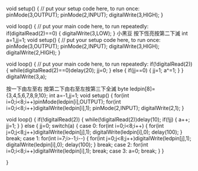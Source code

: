 
void setup() {
  // put your setup code here, to run once:
pinMode(3,OUTPUT);
pinMode(2,INPUT);
digitalWrite(3,HIGH);
}

void loop() {
  // put your main code here, to run repeatedly:
if(digitalRead(2)==0)
{
  digitalWrite(3,LOW);
}
小黑豆 按下恆亮按第二下滅
int a=1,jj=1;
void setup() {
  // put your setup code here, to run once:
pinMode(3,OUTPUT);
pinMode(2,INPUT);
digitalWrite(3,HIGH);
digitalWrite(2,HIGH);
}

void loop() {
  // put your main code here, to run repeatedly:
if(!digitalRead(2))
{
  while(digitalRead(2)==0)delay(20);
  jj=0;
}
else
{
  if(jj==0)
  {
    jj=1;
    a^=1;
  }
}
digitalWrite(3,a);

按一下由左至右 按第二下由右至左按第三下全滅
byte ledpin[8]={3,4,5,6,7,8,9,10};
int a=-1,jj=1;
void setup() 
{
  for(int i=0;i<8;i++)pinMode(ledpin[i],OUTPUT);
  for(int i=0;i<8;i++)digitalWrite(ledpin[i],1);
  pinMode(2,INPUT);
  digitalWrite(2,1);
}

void loop() 
{
  if(!digitalRead(2)) 
  {
    while(!digitalRead(2))delay(10);
    if(!jj)
    {
      a++;
      jj=1;
    }
  }
  else
  {
    jj=0;
    switch(a)
    {
      case 0:
        for(int i=0;i<8;i++)
        {
          for(int j=0;j<8;j++)digitalWrite(ledpin[j],1);
          digitalWrite(ledpin[i],0);
          delay(100);
        }
      break;
      case 1:
        for(int i=7;i>-1;i--)
        {
          for(int j=0;j<8;j++)digitalWrite(ledpin[j],1);
          digitalWrite(ledpin[i],0);
          delay(100);
        }
      break;
      case 2:
        for(int i=0;i<8;i++)digitalWrite(ledpin[i],1);
      break;
      case 3:
        a=0;
      break;
    }
  }

}
